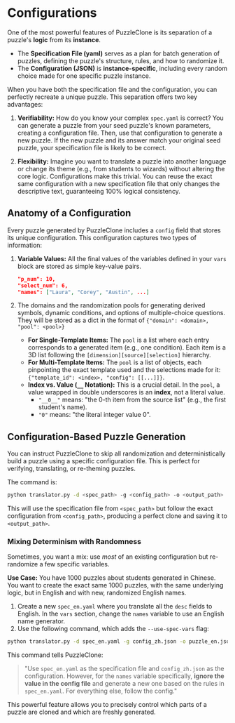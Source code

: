 # Configurations

One of the most powerful features of PuzzleClone is its separation of a puzzle's **logic** from its **instance**.

*   The **Specification File (yaml)** serves as a plan for batch generation of puzzles, defining the puzzle's structure, rules, and how to randomize it.
*   The **Configuration (JSON)** is **instance-specific**, including every random choice made for one specific puzzle instance.

When you have both the specification file and the configuration, you can perfectly recreate a unique puzzle. This separation offers two key advantages:

1.  **Verifiability:** How do you know your complex `spec.yaml` is correct? You can generate a puzzle from your seed puzzle's known parameters, creating a configuration file. Then, use that configuration to generate a new puzzle. If the new puzzle and its answer match your original seed puzzle, your specification file is likely to be correct.

2.  **Flexibility:** Imagine you want to translate a puzzle into another language or change its theme (e.g., from students to wizards) without altering the core logic. Configurations make this trivial. You can reuse the exact same configuration with a new specification file that only changes the descriptive text, guaranteeing 100% logical consistency.

## Anatomy of a Configuration

Every puzzle generated by PuzzleClone includes a `config` field that stores its unique configuration. This configuration captures two types of information:

1.  **Variable Values:** All the final values of the variables defined in your `vars` block are stored as simple key-value pairs.
    ```json
    "p_num": 10,
    "select_num": 6,
    "names": ["Laura", "Corey", "Austin", ...]
    ```

2.  The domains and the randomization pools for generating derived symbols, dynamic conditions, and options of multiple-choice questions. They will be stored as a dict in the format of `{"domain": <domain>, "pool": <pool>}`
    *   **For Single-Template Items:** The `pool` is a list where each entry corresponds to a generated item (e.g., one condition). Each item is a 3D list following the `[dimension][source][selection]` hierarchy.
    *   **For Multi-Template Items:** The `pool` is a list of objects, each pinpointing the exact template used and the selections made for it: `{"template_id": <index>, "config": [[...]]}`.
    *   **Index vs. Value (`__` Notation):** This is a crucial detail. In the `pool`, a value wrapped in double underscores is an **index**, not a literal value.
        *   `"__0__"` means: "the 0-th item from the source list" (e.g., the first student's name).
        *   `"0"` means: "the literal integer value 0".

## Configuration-Based Puzzle Generation

You can instruct PuzzleClone to skip all randomization and deterministically build a puzzle using a specific configuration file. This is perfect for verifying, translating, or re-theming puzzles.

The command is:

```bash
python translator.py -d <spec_path> -g <config_path> -o <output_path>
```

This will use the specification file from `<spec_path>` but follow the exact configuration from `<config_path>`, producing a perfect clone and saving it to `<output_path>`.

### Mixing Determinism with Randomness

Sometimes, you want a mix: use *most* of an existing configuration but re-randomize a few specific variables.

**Use Case:** You have 1000 puzzles about students generated in Chinese. You want to create the exact same 1000 puzzles, with the same underlying logic, but in English and with new, randomized English names.

1.  Create a new `spec_en.yaml` where you translate all the `desc` fields to English. In the `vars` section, change the `names` variable to use an English name generator.
2.  Use the following command, which adds the `--use-spec-vars` flag:

```bash
python translator.py -d spec_en.yaml -g config_zh.json -o puzzle_en.json --use-spec-vars names
```

This command tells PuzzleClone:
> "Use `spec_en.yaml` as the specification file and `config_zh.json` as the configuration. However, for the `names` variable specifically, **ignore the value in the config file** and generate a new one based on the rules in `spec_en.yaml`. For everything else, follow the config."

This powerful feature allows you to precisely control which parts of a puzzle are cloned and which are freshly generated.